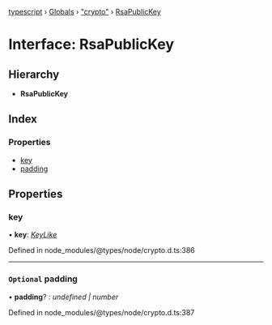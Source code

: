 [typescript](../README.md) › [Globals](../globals.md) › ["crypto"](../modules/_crypto_.md) › [RsaPublicKey](_crypto_.rsapublickey.md)

# Interface: RsaPublicKey

## Hierarchy

* **RsaPublicKey**

## Index

### Properties

* [key](_crypto_.rsapublickey.md#key)
* [padding](_crypto_.rsapublickey.md#optional-padding)

## Properties

###  key

• **key**: *[KeyLike](../modules/_crypto_.md#keylike)*

Defined in node_modules/@types/node/crypto.d.ts:386

___

### `Optional` padding

• **padding**? : *undefined | number*

Defined in node_modules/@types/node/crypto.d.ts:387
